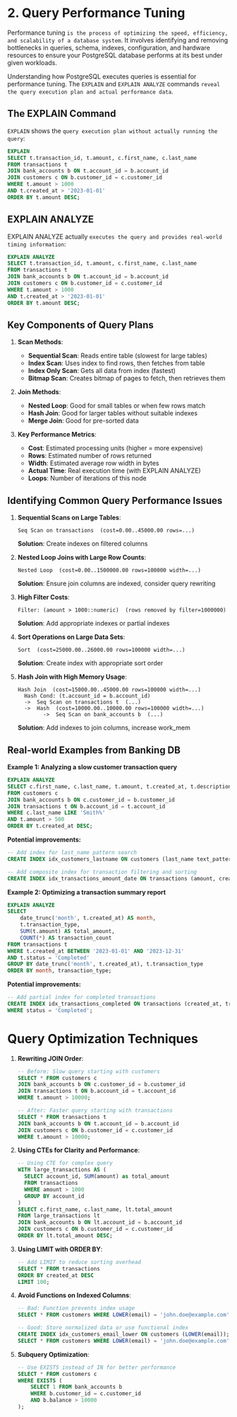 # 2. Query Performance Tuning

Performance tuning `is the process of optimizing the speed, efficiency, and scalability of a database system`. It involves identifying and removing bottlenecks in queries, schema, indexes, configuration, and hardware resources to ensure your PostgreSQL database performs at its best under given workloads.

Understanding how PostgreSQL executes queries is essential for performance tuning. The `EXPLAIN` and `EXPLAIN ANALYZE` commands `reveal the query execution plan and actual performance data`.

## The EXPLAIN Command

`EXPLAIN` shows the `query execution plan without actually running the query`:

```sql
EXPLAIN
SELECT t.transaction_id, t.amount, c.first_name, c.last_name
FROM transactions t
JOIN bank_accounts b ON t.account_id = b.account_id
JOIN customers c ON b.customer_id = c.customer_id
WHERE t.amount > 1000
AND t.created_at > '2023-01-01'
ORDER BY t.amount DESC;
```

## EXPLAIN ANALYZE

EXPLAIN ANALYZE actually `executes the query and provides real-world timing information`:

```sql
EXPLAIN ANALYZE
SELECT t.transaction_id, t.amount, c.first_name, c.last_name
FROM transactions t
JOIN bank_accounts b ON t.account_id = b.account_id
JOIN customers c ON b.customer_id = c.customer_id
WHERE t.amount > 1000
AND t.created_at > '2023-01-01'
ORDER BY t.amount DESC;
```

## Key Components of Query Plans

1. **Scan Methods**:

   - **Sequential Scan**: Reads entire table (slowest for large tables)
   - **Index Scan**: Uses index to find rows, then fetches from table
   - **Index Only Scan**: Gets all data from index (fastest)
   - **Bitmap Scan**: Creates bitmap of pages to fetch, then retrieves them

2. **Join Methods**:

   - **Nested Loop**: Good for small tables or when few rows match
   - **Hash Join**: Good for larger tables without suitable indexes
   - **Merge Join**: Good for pre-sorted data

3. **Key Performance Metrics**:
   - **Cost**: Estimated processing units (higher = more expensive)
   - **Rows**: Estimated number of rows returned
   - **Width**: Estimated average row width in bytes
   - **Actual Time**: Real execution time (with EXPLAIN ANALYZE)
   - **Loops**: Number of iterations of this node

## Identifying Common Query Performance Issues

1. **Sequential Scans on Large Tables**:

   ```
   Seq Scan on transactions  (cost=0.00..45000.00 rows=...)
   ```

   **Solution**: Create indexes on filtered columns

2. **Nested Loop Joins with Large Row Counts**:

   ```
   Nested Loop  (cost=0.00..1500000.00 rows=100000 width=...)
   ```

   **Solution**: Ensure join columns are indexed, consider query rewriting

3. **High Filter Costs**:

   ```
   Filter: (amount > 1000::numeric)  (rows removed by filter=1000000)
   ```

   **Solution**: Add appropriate indexes or partial indexes

4. **Sort Operations on Large Data Sets**:

   ```
   Sort  (cost=25000.00..26000.00 rows=100000 width=...)
   ```

   **Solution**: Create index with appropriate sort order

5. **Hash Join with High Memory Usage**:
   ```
   Hash Join  (cost=15000.00..45000.00 rows=100000 width=...)
     Hash Cond: (t.account_id = b.account_id)
     ->  Seq Scan on transactions t  (...)
     ->  Hash  (cost=10000.00..10000.00 rows=100000 width=...)
           ->  Seq Scan on bank_accounts b  (...)
   ```
   **Solution**: Add indexes to join columns, increase work_mem

## Real-world Examples from Banking DB

**Example 1: Analyzing a slow customer transaction query**

```sql
EXPLAIN ANALYZE
SELECT c.first_name, c.last_name, t.amount, t.created_at, t.description
FROM customers c
JOIN bank_accounts b ON c.customer_id = b.customer_id
JOIN transactions t ON b.account_id = t.account_id
WHERE c.last_name LIKE 'Smith%'
AND t.amount > 500
ORDER BY t.created_at DESC;
```

**Potential improvements:**

```sql
-- Add index for last_name pattern search
CREATE INDEX idx_customers_lastname ON customers (last_name text_pattern_ops);

-- Add composite index for transaction filtering and sorting
CREATE INDEX idx_transactions_amount_date ON transactions (amount, created_at DESC);
```

**Example 2: Optimizing a transaction summary report**

```sql
EXPLAIN ANALYZE
SELECT
    date_trunc('month', t.created_at) AS month,
    t.transaction_type,
    SUM(t.amount) AS total_amount,
    COUNT(*) AS transaction_count
FROM transactions t
WHERE t.created_at BETWEEN '2023-01-01' AND '2023-12-31'
AND t.status = 'Completed'
GROUP BY date_trunc('month', t.created_at), t.transaction_type
ORDER BY month, transaction_type;
```

**Potential improvements:**

```sql
-- Add partial index for completed transactions
CREATE INDEX idx_transactions_completed ON transactions (created_at, transaction_type)
WHERE status = 'Completed';
```

# Query Optimization Techniques

1. **Rewriting JOIN Order**:

   ```sql
   -- Before: Slow query starting with customers
   SELECT * FROM customers c
   JOIN bank_accounts b ON c.customer_id = b.customer_id
   JOIN transactions t ON b.account_id = t.account_id
   WHERE t.amount > 10000;

   -- After: Faster query starting with transactions
   SELECT * FROM transactions t
   JOIN bank_accounts b ON t.account_id = b.account_id
   JOIN customers c ON b.customer_id = c.customer_id
   WHERE t.amount > 10000;
   ```

2. **Using CTEs for Clarity and Performance**:

   ```sql
   -- Using CTE for complex query
   WITH large_transactions AS (
     SELECT account_id, SUM(amount) as total_amount
     FROM transactions
     WHERE amount > 1000
     GROUP BY account_id
   )
   SELECT c.first_name, c.last_name, lt.total_amount
   FROM large_transactions lt
   JOIN bank_accounts b ON lt.account_id = b.account_id
   JOIN customers c ON b.customer_id = c.customer_id
   ORDER BY lt.total_amount DESC;
   ```

3. **Using LIMIT with ORDER BY**:

   ```sql
   -- Add LIMIT to reduce sorting overhead
   SELECT * FROM transactions
   ORDER BY created_at DESC
   LIMIT 100;
   ```

4. **Avoid Functions on Indexed Columns**:

   ```sql
   -- Bad: Function prevents index usage
   SELECT * FROM customers WHERE LOWER(email) = 'john.doe@example.com';

   -- Good: Store normalized data or use functional index
   CREATE INDEX idx_customers_email_lower ON customers (LOWER(email));
   SELECT * FROM customers WHERE LOWER(email) = 'john.doe@example.com';
   ```

5. **Subquery Optimization**:
   ```sql
   -- Use EXISTS instead of IN for better performance
   SELECT * FROM customers c
   WHERE EXISTS (
       SELECT 1 FROM bank_accounts b
       WHERE b.customer_id = c.customer_id
       AND b.balance > 10000
   );
   ```

